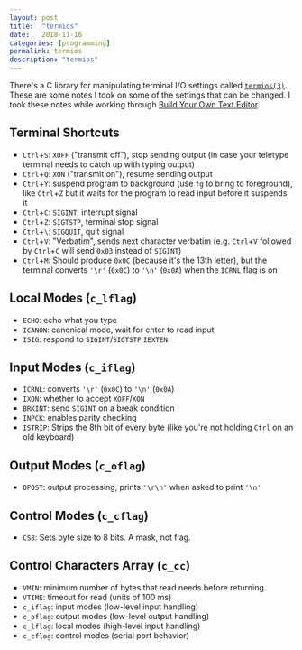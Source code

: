 ```yaml
---
layout: post
title:  "termios"
date:   2018-11-16
categories: [programming]
permalink: termios
description: "termios"
---
```


There's a C library for manipulating terminal I/O settings called [`termios(3)`](https://manpages.debian.org/bookworm/manpages-dev/termios.3.en.html). These are some notes I took on some of the settings that can be changed. I took these notes while working through  [Build Your Own Text Editor](https://viewsourcecode.org/snaptoken/kilo/).

## Terminal Shortcuts

- `Ctrl`+`S`: `XOFF` ("transmit off"), stop sending output (in case your teletype terminal needs to catch up with typing 
output)
- `Ctrl`+`Q`: `XON` ("transmit on"), resume sending output
- `Ctrl`+`Y`: suspend program to background (use `fg` to bring to foreground), like `Ctrl`+`Z` but it waits for the program to read input before it suspends it
- `Ctrl`+`C`: `SIGINT`, interrupt signal
- `Ctrl`+`Z`: `SIGTSTP`, terminal stop signal
- `Ctrl`+`\`: `SIGQUIT`, quit signal
- `Ctrl`+`V`: "Verbatim", sends next character verbatim (e.g. `Ctrl`+`V` followed by `Ctrl`+`C` will send `0x03` instead of `SIGINT`)
- `Ctrl`+`M`: Should produce `0x0C` (because it's the 13th letter), but the terminal converts `'\r'` (`0x0C`) to `'\n'` (`0x0A`) when the `ICRNL` flag is on


## Local Modes (`c_lflag`)

- `ECHO`: echo what you type
- `ICANON`: canonical mode, wait for enter to read input
- `ISIG`: respond to `SIGINT`/`SIGTSTP` `IEXTEN` 


## Input Modes (`c_iflag`)

- `ICRNL`: converts `'\r'` (`0x0C`) to `'\n'` (`0x0A`)
- `IXON`: whether to accept `XOFF`/`XON`
- `BRKINT`: send `SIGINT` on a break condition
- `INPCK`: enables parity checking
- `ISTRIP`: Strips the 8th bit of every byte (like you're not holding `Ctrl` on an old keyboard)


## Output Modes (`c_oflag`)

- `OPOST`: output processing, prints `'\r\n'` when asked to print `'\n'`


## Control Modes (`c_cflag`)

- `CS8`: Sets byte size to 8 bits. A mask, not flag.


## Control Characters Array (`c_cc`)

- `VMIN`: minimum number of bytes that read needs before returning
- `VTIME`: timeout for read (units of 100 ms)
- `c_iflag`: input modes (low-level input handling)
- `c_oflag`: output modes (low-level output handling)
- `c_lflag`: local modes (high-level input handling)
- `c_cflag`: control modes (serial port behavior)